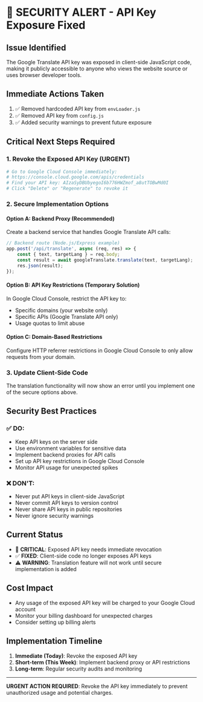 # 🚨 SECURITY ALERT - API Key Exposure Fixed

## Issue Identified
The Google Translate API key was exposed in client-side JavaScript code, making it publicly accessible to anyone who views the website source or uses browser developer tools.

## Immediate Actions Taken
1. ✅ Removed hardcoded API key from `envLoader.js`
2. ✅ Removed API key from `config.js`
3. ✅ Added security warnings to prevent future exposure

## Critical Next Steps Required

### 1. Revoke the Exposed API Key (URGENT)
```bash
# Go to Google Cloud Console immediately:
# https://console.cloud.google.com/apis/credentials
# Find your API key: AIzaSyDBUbyegoI6b776HWZmof_a8utTOBwMd0I
# Click "Delete" or "Regenerate" to revoke it
```

### 2. Secure Implementation Options

#### Option A: Backend Proxy (Recommended)
Create a backend service that handles Google Translate API calls:
```javascript
// Backend route (Node.js/Express example)
app.post('/api/translate', async (req, res) => {
    const { text, targetLang } = req.body;
    const result = await googleTranslate.translate(text, targetLang);
    res.json(result);
});
```

#### Option B: API Key Restrictions (Temporary Solution)
In Google Cloud Console, restrict the API key to:
- Specific domains (your website only)
- Specific APIs (Google Translate API only)
- Usage quotas to limit abuse

#### Option C: Domain-Based Restrictions
Configure HTTP referrer restrictions in Google Cloud Console to only allow requests from your domain.

### 3. Update Client-Side Code
The translation functionality will now show an error until you implement one of the secure options above.

## Security Best Practices

### ✅ DO:
- Keep API keys on the server side
- Use environment variables for sensitive data
- Implement backend proxies for API calls
- Set up API key restrictions in Google Cloud Console
- Monitor API usage for unexpected spikes

### ❌ DON'T:
- Never put API keys in client-side JavaScript
- Never commit API keys to version control
- Never share API keys in public repositories
- Never ignore security warnings

## Current Status
- 🚨 **CRITICAL**: Exposed API key needs immediate revocation
- ✅ **FIXED**: Client-side code no longer exposes API keys
- ⚠️ **WARNING**: Translation feature will not work until secure implementation is added

## Cost Impact
- Any usage of the exposed API key will be charged to your Google Cloud account
- Monitor your billing dashboard for unexpected charges
- Consider setting up billing alerts

## Implementation Timeline
1. **Immediate (Today)**: Revoke the exposed API key
2. **Short-term (This Week)**: Implement backend proxy or API restrictions
3. **Long-term**: Regular security audits and monitoring

---
**URGENT ACTION REQUIRED**: Revoke the API key immediately to prevent unauthorized usage and potential charges.
